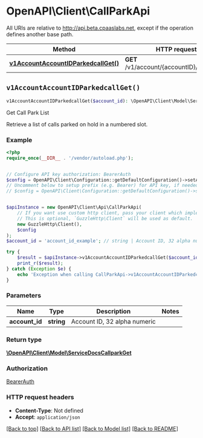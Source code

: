 # OpenAPI\Client\CallParkApi

All URIs are relative to http://api.beta.cpaaslabs.net, except if the operation defines another base path.

| Method | HTTP request | Description |
| ------------- | ------------- | ------------- |
| [**v1AccountAccountIDParkedcallGet()**](CallParkApi.md#v1AccountAccountIDParkedcallGet) | **GET** /v1/account/{accountID}/parkedcall | Get Call Park List |


## `v1AccountAccountIDParkedcallGet()`

```php
v1AccountAccountIDParkedcallGet($account_id): \OpenAPI\Client\Model\ServiceDocsCallparkGet
```

Get Call Park List

Retrieve a list of calls parked on hold in a numbered slot.

### Example

```php
<?php
require_once(__DIR__ . '/vendor/autoload.php');


// Configure API key authorization: BearerAuth
$config = OpenAPI\Client\Configuration::getDefaultConfiguration()->setApiKey('Authorization', 'YOUR_API_KEY');
// Uncomment below to setup prefix (e.g. Bearer) for API key, if needed
// $config = OpenAPI\Client\Configuration::getDefaultConfiguration()->setApiKeyPrefix('Authorization', 'Bearer');


$apiInstance = new OpenAPI\Client\Api\CallParkApi(
    // If you want use custom http client, pass your client which implements `GuzzleHttp\ClientInterface`.
    // This is optional, `GuzzleHttp\Client` will be used as default.
    new GuzzleHttp\Client(),
    $config
);
$account_id = 'account_id_example'; // string | Account ID, 32 alpha numeric

try {
    $result = $apiInstance->v1AccountAccountIDParkedcallGet($account_id);
    print_r($result);
} catch (Exception $e) {
    echo 'Exception when calling CallParkApi->v1AccountAccountIDParkedcallGet: ', $e->getMessage(), PHP_EOL;
}
```

### Parameters

| Name | Type | Description  | Notes |
| ------------- | ------------- | ------------- | ------------- |
| **account_id** | **string**| Account ID, 32 alpha numeric | |

### Return type

[**\OpenAPI\Client\Model\ServiceDocsCallparkGet**](../Model/ServiceDocsCallparkGet.md)

### Authorization

[BearerAuth](../../README.md#BearerAuth)

### HTTP request headers

- **Content-Type**: Not defined
- **Accept**: `application/json`

[[Back to top]](#) [[Back to API list]](../../README.md#endpoints)
[[Back to Model list]](../../README.md#models)
[[Back to README]](../../README.md)
